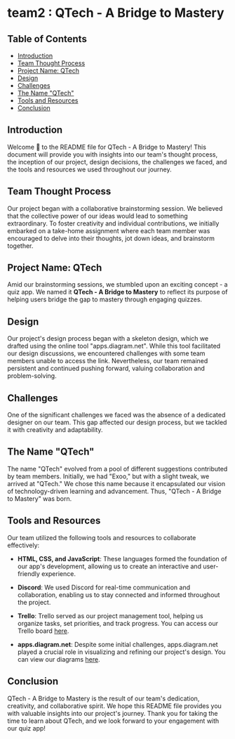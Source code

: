 
# team2 : QTech - A Bridge to Mastery

## Table of Contents

- [Introduction](#introduction)
- [Team Thought Process](#team-thought-process)
- [Project Name: QTech](#project-name-qtech)
- [Design](#design)
- [Challenges](#challenges)
- [The Name "QTech"](#the-name-qtech)
- [Tools and Resources](#tools-and-resources)
- [Conclusion](#conclusion)

## Introduction

Welcome 👋 to the README file for QTech - A Bridge to Mastery! This document will provide you with insights into our team's thought process, the inception of our project, design decisions, the challenges we faced, and the tools and resources we used throughout our journey.

## Team Thought Process

Our project began with a collaborative brainstorming session. We believed that the collective power of our ideas would lead to something extraordinary. To foster creativity and individual contributions, we initially embarked on a take-home assignment where each team member was encouraged to delve into their thoughts, jot down ideas, and brainstorm together.

## Project Name: QTech

Amid our brainstorming sessions, we stumbled upon an exciting concept - a quiz app. We named it **QTech - A Bridge to Mastery** to reflect its purpose of helping users bridge the gap to mastery through engaging quizzes.

## Design

Our project's design process began with a skeleton design, which we drafted using the online tool "apps.diagram.net". While this tool facilitated our design discussions, we encountered challenges with some team members unable to access the link. Nevertheless, our team remained persistent and continued pushing forward, valuing collaboration and problem-solving.

## Challenges

One of the significant challenges we faced was the absence of a dedicated designer on our team. This gap affected our design process, but we tackled it with creativity and adaptability.

## The Name "QTech"

The name "QTech" evolved from a pool of different suggestions contributed by team members. Initially, we had "Exoo," but with a slight tweak, we arrived at "QTech." We chose this name because it encapsulated our vision of technology-driven learning and advancement. Thus, "QTech - A Bridge to Mastery" was born.

## Tools and Resources

Our team utilized the following tools and resources to collaborate effectively:

- **HTML, CSS, and JavaScript**: These languages formed the foundation of our app's development, allowing us to create an interactive and user-friendly experience.

- **Discord**: We used Discord for real-time communication and collaboration, enabling us to stay connected and informed throughout the project.

- **Trello**: Trello served as our project management tool, helping us organize tasks, set priorities, and track progress. You can access our Trello board [here](https://trello.com/b/CoHM2Vkw/group-two).

- **apps.diagram.net**: Despite some initial challenges, apps.diagram.net played a crucial role in visualizing and refining our project's design. You can view our diagrams [here](https://app.diagrams.net/#G1Ao8xP-mqmF8DHF0lqHYSjEClKP8CnHB1#%7B%22pageId%22%3A%229lMivOABrpIKYraErN3g%22%7D).

## Conclusion

QTech - A Bridge to Mastery is the result of our team's dedication, creativity, and collaborative spirit. We hope this README file provides you with valuable insights into our project's journey. Thank you for taking the time to learn about QTech, and we look forward to your engagement with our quiz app!
